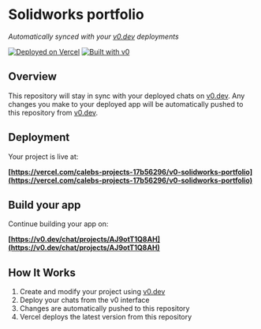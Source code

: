 # Solidworks portfolio

*Automatically synced with your [v0.dev](https://v0.dev) deployments*

[![Deployed on Vercel](https://img.shields.io/badge/Deployed%20on-Vercel-black?style=for-the-badge&logo=vercel)](https://vercel.com/calebs-projects-17b56296/v0-solidworks-portfolio)
[![Built with v0](https://img.shields.io/badge/Built%20with-v0.dev-black?style=for-the-badge)](https://v0.dev/chat/projects/AJ9otT1Q8AH)

## Overview

This repository will stay in sync with your deployed chats on [v0.dev](https://v0.dev).
Any changes you make to your deployed app will be automatically pushed to this repository from [v0.dev](https://v0.dev).

## Deployment

Your project is live at:

**[https://vercel.com/calebs-projects-17b56296/v0-solidworks-portfolio](https://vercel.com/calebs-projects-17b56296/v0-solidworks-portfolio)**

## Build your app

Continue building your app on:

**[https://v0.dev/chat/projects/AJ9otT1Q8AH](https://v0.dev/chat/projects/AJ9otT1Q8AH)**

## How It Works

1. Create and modify your project using [v0.dev](https://v0.dev)
2. Deploy your chats from the v0 interface
3. Changes are automatically pushed to this repository
4. Vercel deploys the latest version from this repository
